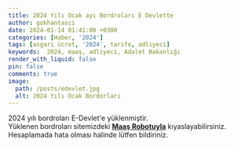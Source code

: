 ```yaml
---
title: 2024 Yılı Ocak ayı Bordroları E Devlette
author: gokhantasci
date: 2024-01-14 01:41:00 +0300
categories: [Haber, '2024']
tags: [asgari ücret, '2024', tarife, adliyeci]
keywords:  2024, maaş, adliyeci, Adalet Bakanlığı
render_with_liquid: false
pin: false
comments: true
image:
  path: /posts/edevlet.jpg
  alt: 2024 Yılı Ocak Bordorları
---
```


2024 yılı bordroları E-Devlet'e yüklenmiştir. 
<br>Yüklenen bordroları sitemizdeki  [**Maaş Robotuyla**](https://adliyeci.com.tr/maasyeni/) kıyaslayabilirsiniz. 
<br>Hesaplamada hata olması halinde lütfen bildiriniz.
